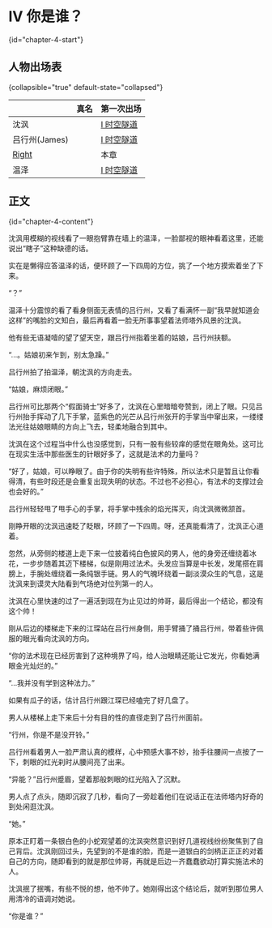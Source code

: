 # IV 你是谁？ 
{id="chapter-4-start"}
## 人物出场表 
{collapsible="true" default-state="collapsed"}

|                | 真名 | 第一次出场                               |
|----------------|----|-------------------------------------|
| 沈沨             |    | [I 时空隧道](I-时空隧道.md#chapter-1-start) |
| 吕行州(James)     |    | [I 时空隧道](I-时空隧道.md#chapter-1-start) |
| [Right](彩蛋.md) |    | 本章                                  |
| 温泽             |    | [I 时空隧道](I-时空隧道.md#chapter-1-start) |

## 正文
{id="chapter-4-content"}

沈沨用模糊的视线看了一眼抱臂靠在墙上的温泽，一脸鄙视的眼神看着这里，还能说出“瞎子”这种缺德的话。

实在是懒得应答温泽的话，便环顾了一下四周的方位，挑了一个地方摸索着坐了下来。

“？”

温泽十分震惊的看了看身侧面无表情的吕行州，又看了看满怀一副“我早就知道会这样”的嘴脸的文知白，最后再看着一脸无所事事望着法师塔外风景的沈沨。

他有些无语凝噎的望了望天空，跟吕行州指着坐着的姑娘，吕行州扶额。

“…。姑娘初来乍到，别太急躁。”

吕行州拍了拍温泽，朝沈沨的方向走去。

“姑娘，麻烦闭眼。”

吕行州可比那两个“假面骑士”好多了，沈沨在心里暗暗夸赞到，闭上了眼。只见吕行州抬手挥动了几下手掌，蓝紫色的光芒从吕行州张开的手掌当中窜出来，一缕缕法光往姑娘眼睛的方向上飞去，轻柔地融合到其中。

沈沨在这个过程当中什么也没感觉到，只有一股有些较痒的感觉在眼角处。这可比在现实生活中那些医生的针眼好多了，这就是法术的力量吗？

“好了，姑娘，可以睁眼了。由于你的失明有些许特殊，所以法术只是暂且让你看得清，有些时段还是会重复出现失明的状态。不过也不必担心，有法术的支撑过会也会好的。”

吕行州轻轻甩了甩手心的手掌，将手掌中残余的焰光挥灭，向沈沨微微颔首。

刚睁开眼的沈沨迅速眨了眨眼，环顾了一下四周。呀，还真能看清了，沈沨正心道着。

忽然，从旁侧的楼道上走下来一位披着纯白色披风的男人，他的身旁还缠绕着冰花，一步步随着其迈下楼梯，似是刚用过法术。头发应当算是中长发，发尾搭在肩膀上，手腕处缠绕着一条纯银手链。男人的气魄环绕着一副淡漠众生的气息，这是沈沨来到谟灵大陆看到气场绝对位列第一的人。

沈沨在心里快速的过了一遍活到现在为止见过的帅哥，最后得出一个结论，都没有这个帅！

刚从后边的楼梯走下来的江琛站在吕行州身侧，用手臂捅了捅吕行州，带着些许佩服的眼光看向沈沨的方向。

“你的法术现在已经厉害到了这种境界了吗，给人治眼睛还能让它发光，你看她满眼金光灿烂的。”

“…我并没有学到这种法力。”

如果有瓜子的话，估计吕行州跟江琛已经嗑完了好几盘了。

男人从楼梯上走下来后十分有目的性的直径走到了吕行州面前。

“行州，你是不是没开铃。”

吕行州看着男人一脸严肃认真的模样，心中预感大事不妙，抬手往腰间一点按了一下，刺眼的红光刹时从腰间亮了出来。

“异能？”吕行州蹙眉，望着那般刺眼的红光陷入了沉默。

男人点了点头，随即沉寂了几秒，看向了一旁趁着他们在说话正在法师塔内好奇的到处闲逛沈沨。

“她。”

原本正盯着一条银白色的小蛇观望着的沈沨突然意识到好几道视线纷纷聚焦到了自己背后。沈沨刚回过头，先望到的不是谁的脸，而是一道银白的剑柄正正正的对着自己的方向，随即看到的就是那位帅哥，再就是后边一齐蠢蠢欲动打算实施法术的人。

沈沨抿了抿嘴，有些不悦的想，他不帅了。她刚得出这个结论后，就听到那位男人用清冷的语调对她说。

“你是谁？”


<include from="general-libs.md" element-id="seealso-general"/>